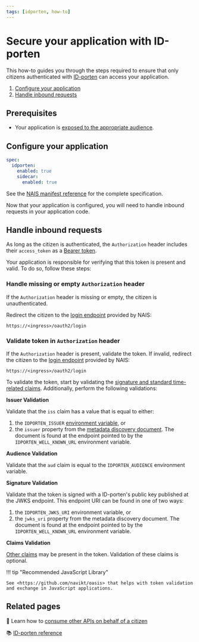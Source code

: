 ```yaml
---
tags: [idporten, how-to]
---
```


# Secure your application with ID-porten

This how-to guides you through the steps required to ensure that only citizens authenticated with [ID-porten](../README.md) can access your application. 

1. [Configure your application](#configure-your-application)
1. [Handle inbound requests](#handle-inbound-requests)

## Prerequisites

- Your application is [exposed to the appropriate audience](../../../workloads/application/how-to/expose.md).

## Configure your application

```yaml title="app.yaml"
spec:
  idporten:
    enabled: true
    sidecar:
      enabled: true
```

See the [NAIS manifest reference](../../../workloads/application/reference/application-spec.md#idportensidecar) for the complete specification.

Now that your application is configured, you will need to handle inbound requests in your application code.

## Handle inbound requests

As long as the citizen is authenticated, the `Authorization` header includes their `access_token` as a [Bearer token](../../explanations/README.md#bearer-token).

Your application is responsible for verifying that this token is present and valid. To do so, follow these steps:

### Handle missing or empty `Authorization` header

If the `Authorization` header is missing or empty, the citizen is unauthenticated.

Redirect the citizen to the [login endpoint] provided by NAIS:

```
https://<ingress>/oauth2/login
```

### Validate token in `Authorization` header

If the `Authorization` header is present, validate the token.
If invalid, redirect the citizen to the [login endpoint] provided by NAIS:

```
https://<ingress>/oauth2/login
```

To validate the token, start by validating the [signature and standard time-related claims](../../explanations/README.md#token-validation).
Additionally, perform the following validations:

**Issuer Validation**

Validate that the `iss` claim has a value that is equal to either:

1. the `IDPORTEN_ISSUER` [environment variable](#runtime-variables-credentials), or
2. the `issuer` property from the [metadata discovery document](../../explanations/README.md#well-known-url-metadata-document).
   The document is found at the endpoint pointed to by the `IDPORTEN_WELL_KNOWN_URL` environment variable.

**Audience Validation**

Validate that the `aud` claim is equal to the `IDPORTEN_AUDIENCE` environment variable.

**Signature Validation**

Validate that the token is signed with a ID-porten's public key published at the JWKS endpoint.
This endpoint URI can be found in one of two ways:

1. the `IDPORTEN_JWKS_URI` environment variable, or
2. the `jwks_uri` property from the metadata discovery document.
   The document is found at the endpoint pointed to by the `IDPORTEN_WELL_KNOWN_URL` environment variable.

**Claims Validation**

[Other claims](../reference/README.md#claims) may be present in the token. Validation of these claims is optional.

!!! tip "Recommended JavaScript Library"

    See <https://github.com/navikt/oasis> that helps with token validation and exchange in JavaScript applications.

## Related pages

:dart: Learn how to [consume other APIs on behalf of a citizen](../../tokenx/how-to/consume.md)

:books: [ID-porten reference](../reference/README.md)

[login endpoint]: ../reference/README.md#login-endpoint
